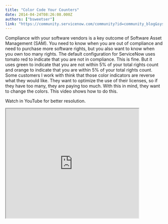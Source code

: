 ```yaml
---
title: "Color Code Your Counters"
date: 2014-04-24T08:26:08.000Z
authors: ["bsweetser"]
link: "https://community.servicenow.com/community?id=community_blog&sys_id=ba4d6229dbd0dbc01dcaf3231f9619c5"
---
```

<p>Compliance with your software vendors is a key outcome of Software Asset Management (SAM). You need to know when you are out of compliance and need to purchase more software rights, but you also want to know when you own too many rights. The default configuration for ServiceNow uses tomato red to indicate that you are not in compliance. This is fine. But it uses green to indicate that you are not within 5% of your total rights count and orange to indicate that you are within 5% of your total rights count. Some customers I work with think that those color indicators are reverse what they would like. They want to optimize the use of their licenses, so if they have too many, they are paying too much. With this in mind, they want to change the colors. This video shows how to do this.</p><p></p><p>Watch in YouTube for better resolution.</p><p></p><p><iframe src="https://youtube.com/embed/C5iTV89PA6U" width="425" height="350"/></p><p></p><p><a href="https://www.youtube.com/watch?v=C5iTV89PA6U" title="https://www.youtube.com/watch?v=C5iTV89PA6U">Color Code Your Software Counters - YouTube</a></p><p>Have you identified what, if any, buffer you want on your license count? I'd be interested to hear your policies on this in the comments below.</p>